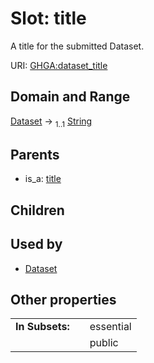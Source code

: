 
# Slot: title


A title for the submitted Dataset.

URI: [GHGA:dataset_title](https://w3id.org/GHGA/dataset_title)


## Domain and Range

[Dataset](Dataset.md) &#8594;  <sub>1..1</sub> [String](types/String.md)

## Parents

 *  is_a: [title](title.md)

## Children


## Used by

 * [Dataset](Dataset.md)

## Other properties

|  |  |  |
| --- | --- | --- |
| **In Subsets:** | | essential |
|  | | public |

